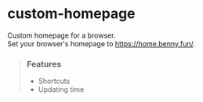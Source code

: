 # custom-homepage
Custom homepage for a browser.  
Set your browser's homepage to https://home.benny.fun/.

> ### Features
> - Shortcuts
> - Updating time
